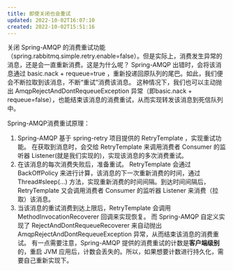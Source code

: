 ```yaml
---
title: 即使关闭也会重试
updated: 2022-10-02T16:07:10
created: 2022-10-02T15:51:16
---
```


关闭 Spring-AMQP 的消费重试功能（spring.rabbitmq.simple.retry.enable=false）。但是实际上，消费发生异常的消息，还是会一直重新消费。这是为什么呢？
Spring-AMQP 出错时，会将该消息通过 basic.nack + requeue=true ，重新投递回原队列的尾巴。如此，我们便会不断拉取到该消息，不断“重试”消费该消息。
这种情况下，我们也可以主动抛出 AmqpRejectAndDontRequeueException 异常（即basic.nack + requeue=false），也能结束该消息的消费重试，从而实现转发该消息到死信队列中。

Spring-AMQP消费重试原理：
1.  Spring-AMQP 基于 spring-retry 项目提供的 RetryTemplate ，实现重试功能。
在获取到消息时，会交给 RetryTemplate 来调用消费者 Consumer 的监听器 Listener(就是我们实现的)，实现该消息的多次消费重试。
1.  在该消息的每次消费失败后，准备重试。
RetryTemplate 会通过 BackOffPolicy 来进行计算，该消息的下一次重新消费的时间，通过 Thread#sleep(...) 方法，实现重新消费的时间间隔。到达时间间隔后，RetryTemplate 又会调用消费者 Consumer 的监听器 Listener 来消费（拉取）该消息。
1.  当该消息的重试消费到达上限后，RetryTemplate 会调用 MethodInvocationRecoverer 回调来实现恢复。
而 Spring-AMQP 自定义实现了 RejectAndDontRequeueRecoverer 来自动抛出 AmqpRejectAndDontRequeueException 异常，从而结束该消息的消费重试。
有一点需要注意，Spring-AMQP 提供的消费重试的计数是**客户端级别**的，重启 JVM 应用后，计数会丢失的。所以，如果想要计数进行持久化，需要自己重新实现下。
